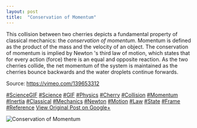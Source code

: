 ```yaml
---
layout: post
title:  "Conservation of Momentum"
---
```


This collision between two cherries depicts a fundamental property of classical mechanics: the _conservation of momentum_. Momentum is defined as the product of the mass and the velocity of an object. The conservation of momentum is implied by Newton 's third law of motion, which states that for every action (force) there is an equal and opposite reaction. As the two cherries collide, the net momentum of the system is maintained as the cherries bounce backwards and the water droplets continue forwards.   
  
Source: <https://vimeo.com/139653312>  
  
[#ScienceGIF](https://plus.google.com/s/%23ScienceGIF/posts) [#Science](https://plus.google.com/s/%23Science/posts) [#GIF](https://plus.google.com/s/%23GIF/posts) [#Physics](https://plus.google.com/s/%23Physics/posts) [#Cherry](https://plus.google.com/s/%23Cherry/posts) [#Collision](https://plus.google.com/s/%23Collision/posts) [#Momentum](https://plus.google.com/s/%23Momentum/posts) [#Inertia](https://plus.google.com/s/%23Inertia/posts) [#Classical](https://plus.google.com/s/%23Classical/posts) [#Mechanics](https://plus.google.com/s/%23Mechanics/posts) [#Newton](https://plus.google.com/s/%23Newton/posts) [#Motion](https://plus.google.com/s/%23Motion/posts) [#Law](https://plus.google.com/s/%23Law/posts) [#State](https://plus.google.com/s/%23State/posts) [#Frame](https://plus.google.com/s/%23Frame/posts) [#Reference](https://plus.google.com/s/%23Reference/posts)
[View Original Post on Google+](https://plus.google.com/+ColinSullender/posts/SGbiVFz3nzs)

![Conservation of Momentum](/assets/img/2016-06-14-Conservation-of-Momentum.gif)
